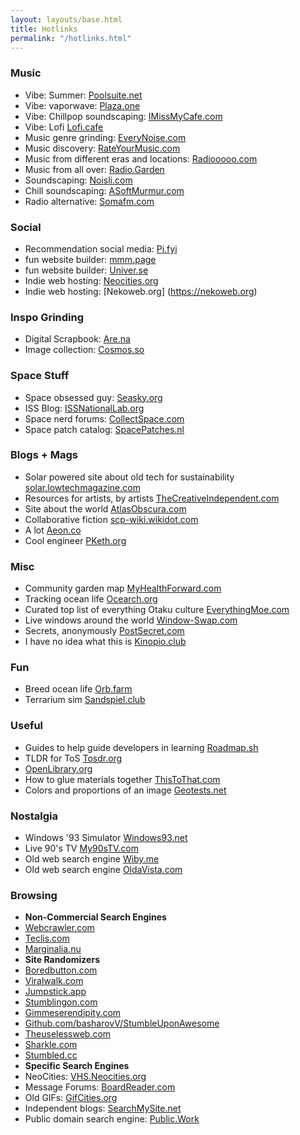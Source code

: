 ```yaml
---
layout: layouts/base.html
title: Hotlinks
permalink: "/hotlinks.html"
---
```

<div class="text-post hotlinks">

### Music
- Vibe: Summer: [Poolsuite.net](https://Poolsuite.net)
- Vibe: vaporwave: [Plaza.one](https://plaza.one)
- Vibe: Chillpop soundscaping: [IMissMyCafe.com](https://imissmycafe.com)
- Vibe: Lofi [Lofi.cafe](https://www.lofi.cafe/)
- Music genre grinding: [EveryNoise.com](https://everynoise.com)
- Music discovery: [RateYourMusic.com](https://rateyourmusic.com)
- Music from different eras and locations: [Radiooooo.com](https://radiooooo.com)
- Music from all over: [Radio.Garden](https://radio.garden)
- Soundscaping: [Noisli.com](https://www.noisli.com/)
- Chill soundscaping: [ASoftMurmur.com](https://asoftmurmur.com/)
- Radio alternative: [Somafm.com](https://somafm.com/player/#/all-stations)

### Social
- Recommendation social media: [Pi.fyi](https://pi.fyi)
- fun website builder: [mmm.page](https://mmm.page)
- fun website builder: [Univer.se](https://univer.se/)
- Indie web hosting: [Neocities.org](https://neocities.org)
- Indie web hosting: [Nekoweb.org] (https://nekoweb.org)
### Inspo Grinding
- Digital Scrapbook: [Are.na](https://are.na)
- Image collection: [Cosmos.so](https://cosmos.so)

### Space Stuff
- Space obsessed guy: [Seasky.org](https://seasky.org/)
- ISS Blog: [ISSNationalLab.org](https://issnationallab.org/)
- Space nerd forums: [CollectSpace.com](https://collectspace.com/)
- Space patch catalog: [SpacePatches.nl](http://spacepatches.nl/index.html)
### Blogs + Mags
- Solar powered site about old tech for sustainability [solar.lowtechmagazine.com](https://solar.lowtechmagazine.com/)
- Resources for artists, by artists [TheCreativeIndependent.com](https://thecreativeindependent.com/)
- Site about the world [AtlasObscura.com](https://atlasobscura.com)
- Collaborative fiction [scp-wiki.wikidot.com](https://scp-wiki.wikidot.com/)
- A lot [Aeon.co](https://aeon.co/)
- Cool engineer [PKeth.org](https://pketh.org/)
### Misc
- Community garden map [MyHealthForward.com](https://myhealthforward.com/pages/community-garden/)
- Tracking ocean life [Ocearch.org](https://www.ocearch.org/tracker/)
- Curated top list of everything Otaku culture [EverythingMoe.com](https://everythingmoe.com/)
- Live windows around the world [Window-Swap.com](https://www.window-swap.com/Window)
- Secrets, anonymously [PostSecret.com](https://postsecret.com/)
- I have no idea what this is [Kinopio.club](https://kinopio.club/)

### Fun
- Breed ocean life [Orb.farm](https://orb.farm)
- Terrarium sim [Sandspiel.club](https://sandspiel.club)

### Useful
- Guides to help guide developers in learning [Roadmap.sh](https://roadmap.sh)
- TLDR for ToS [Tosdr.org](https://tosdr.org)
- [OpenLibrary.org](https://openlibrary.org)
- How to glue materials together [ThisToThat.com](http://thistothat.com)
- Colors and proportions of an image [Geotests.net](https://www.geotests.net/couleurs/frequs.html)

### Nostalgia
- Windows '93 Simulator [Windows93.net](https://windows93.net)
- Live 90's TV [My90sTV.com](https://my90stv.com)
- Old web search engine [Wiby.me](https://wiby.me)  
- Old web search engine [OldaVista.com](https://oldavista.com/)
### Browsing
- **Non-Commercial Search Engines**
- [Webcrawler.com](https://www.webcrawler.com/)
- [Teclis.com](http://teclis.com/)
- [Marginalia.nu](https://search.marginalia.nu/)
- **Site Randomizers**
- [Boredbutton.com](https://www.boredbutton.com/)
- [Viralwalk.com](https://www.viralwalk.com/)
- [Jumpstick.app](https://jumpstick.app/)
- [Stumblingon.com](https://stumblingon.com/)
- [Gimmeserendipity.com](https://gimmeserendipity.com)
- [Github.com/basharovV/StumbleUponAwesome](https://github.com/basharovV/StumbleUponAwesome)
- [Theuselessweb.com](https://theuselessweb.com/)
- [Sharkle.com](https://sharkle.com/)
- [Stumbled.cc](https://stumbled.cc/)
- **Specific Search Engines**
- NeoCities: [VHS.Neocities.org](https://vhs.neocities.org/)
- Message Forums: [BoardReader.com](https://boardreader.com/)
- Old GIFs: [GifCities.org](https://gifcities.org/)
- Independent blogs: [SearchMySite.net](https://searchmysite.net/)
- Public domain search engine: [Public.Work](https://public.work)
</div>
